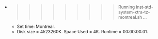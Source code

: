* >>>>>>>>> Running inst-std-system-xtra-tz-montreal.sh ...
  * Set time: Montreal.
  * Disk size = 4523260K. Space Used = 4K. Runtime = 00:00:00:01.
